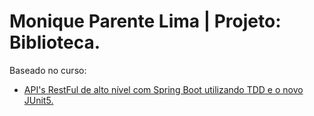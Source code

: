 # Monique Parente Lima | Projeto: Biblioteca.

Baseado no curso: 

- [API's RestFul de alto nível com Spring Boot utilizando TDD e o novo JUnit5.](https://nttdatalearn.udemy.com/course/design-de-apis-restful-com-tdd-spring-boot-e-junit-5/learn/lecture/16758904#overview)<br/>

